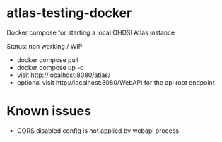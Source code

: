 # atlas-testing-docker

Docker compose for starting a local OHDSI Atlas instance

Status: non working / WIP

- docker compose pull
- docker compose up -d
- visit http://localhost:8080/atlas/
- optional visit http://localhost:8080/WebAPI for the api root endpoint

# Known issues

- CORS disabled config is not applied by webapi process.

